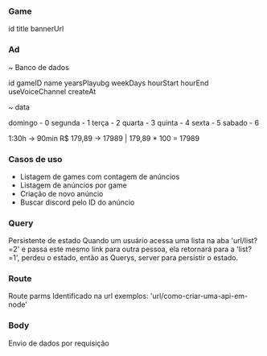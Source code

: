 ### Game
id
title
bannerUrl

### Ad
~ Banco de dados 

id
gameID
name
yearsPlayubg
weekDays
hourStart
hourEnd
useVoiceChannel
createAt

~ data

domingo - 0
segunda - 1
terça   - 2
quarta  - 3
quinta  - 4
sexta   - 5
sabado  - 6

1:30h     -> 90min
R$ 179,89 -> 17989 |  179,89 * 100 = 17989


### Casos de uso

- Listagem de games com contagem de anúncios
- Listagem de anúncios por game
- Criação de novo anúncio
- Buscar discord pelo ID do anúncio

### Query

Persistente de estado
Quando um usuário acessa uma lista na aba 'url/list?=2'
e passa este mesmo link para outra pessoa, ela retornará para  a 'list?=1', perdeu o estado, então as Querys, server para persistir o estado.


### Route 

Route parms
Identificado na url
exemplos: 'url/como-criar-uma-api-em-node'

### Body

Envio de dados por requisição



